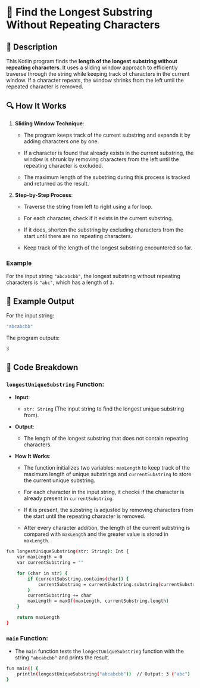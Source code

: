 # 📌 Find the Longest Substring Without Repeating Characters

## 🚀 Description
This Kotlin program finds the **length of the longest substring without repeating characters**. 
It uses a sliding window approach to efficiently traverse through the string while keeping track of characters in the current window. 
If a character repeats, the window shrinks from the left until the repeated character is removed.

## 🔍 How It Works
1. **Sliding Window Technique**:

     - The program keeps track of the current substring and expands it by adding characters one by one.

     - If a character is found that already exists in the current substring, the window is shrunk by removing characters from the left until the repeating character is excluded.

     - The maximum length of the substring during this process is tracked and returned as the result.

2. **Step-by-Step Process**:

     - Traverse the string from left to right using a for loop.

     - For each character, check if it exists in the current substring.

     - If it does, shorten the substring by excluding characters from the start until there are no repeating characters.

     - Keep track of the length of the longest substring encountered so far.

### Example
For the input string `"abcabcbb"`, the longest substring without repeating characters is `"abc"`, which has a length of `3`.

## 🎯 Example Output
For the input string:
```sh
"abcabcbb"
```
The program outputs:
```sh
3
```
## 📂 Code Breakdown
### `longestUniqueSubstring` Function:
- **Input**:

   - `str: String` (The input string to find the longest unique substring from).

- **Output**:

   - The length of the longest substring that does not contain repeating characters.

- **How It Works**:

   - The function initializes two variables: `maxLength` to keep track of the maximum length of unique substrings and `currentSubstring` to store the current unique substring.

   - For each character in the input string, it checks if the character is already present in `currentSubstring`.

   - If it is present, the substring is adjusted by removing characters from the start until the repeating character is removed.

   - After every character addition, the length of the current substring is compared with `maxLength` and the greater value is stored in `maxLength`.
```sh
fun longestUniqueSubstring(str: String): Int {
    var maxLength = 0
    var currentSubstring = ""

    for (char in str) {
        if (currentSubstring.contains(char)) {
            currentSubstring = currentSubstring.substring(currentSubstring.indexOf(char) + 1)
        }
        currentSubstring += char
        maxLength = maxOf(maxLength, currentSubstring.length)
    }

    return maxLength
}
```
### `main` Function:
- The `main` function tests the `longestUniqueSubstring` function with the string `"abcabcbb"` and prints the result.
```sh
fun main() {
    println(longestUniqueSubstring("abcabcbb"))  // Output: 3 ("abc")
}
```
